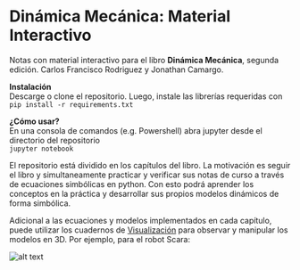 # Dinámica Mecánica: Material Interactivo
Notas con material interactivo para el libro **Dinámica Mecánica**, segunda edición. Carlos Francisco Rodriguez y Jonathan Camargo.

**Instalación** <br/>
Descarge o clone el repositorio. Luego, instale las librerías requeridas con <br/>
`pip install -r requirements.txt`

**¿Cómo usar?** <br/>
En una consola de comandos (e.g. Powershell) abra jupyter desde el directorio del repositorio <br>
`jupyter notebook`

El repositorio está dividido en los capítulos del libro. La motivación es seguir el libro y simultaneamente practicar y verificar sus notas de curso a través de ecuaciones simbólicas en python. Con esto podrá aprender los conceptos en la práctica y desarrollar sus propios modelos dinámicos de forma simbólica.

Adicional a las ecuaciones y modelos implementados en cada capítulo, puede utilizar los cuadernos de [Visualización](Visualizacion) para observar y manipular los modelos en 3D. Por ejemplo, para el robot Scara:

![alt text](https://github.com/JonathanCamargo/Dinamica_Mecanica_Material_Interactivo/blob/main/Visualizacion/imgs/scara_animation.gif?raw=true)








